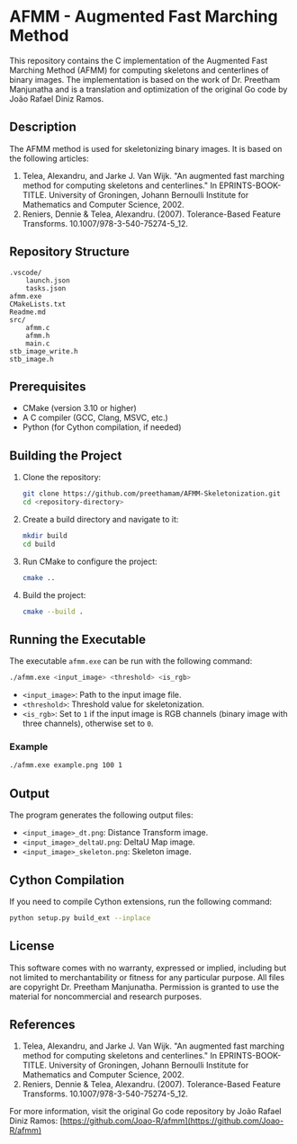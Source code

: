 # AFMM - Augmented Fast Marching Method

This repository contains the C implementation of the Augmented Fast Marching Method (AFMM) for computing skeletons and centerlines of binary images. The implementation is based on the work of Dr. Preetham Manjunatha and is a translation and optimization of the original Go code by João Rafael Diniz Ramos.

## Description

The AFMM method is used for skeletonizing binary images. It is based on the following articles:
1. Telea, Alexandru, and Jarke J. Van Wijk. "An augmented fast marching method for computing skeletons and centerlines." In EPRINTS-BOOK-TITLE. University of Groningen, Johann Bernoulli Institute for Mathematics and Computer Science, 2002.
2. Reniers, Dennie & Telea, Alexandru. (2007). Tolerance-Based Feature Transforms. 10.1007/978-3-540-75274-5_12.

## Repository Structure

```
.vscode/
    launch.json
    tasks.json
afmm.exe
CMakeLists.txt
Readme.md
src/
    afmm.c
    afmm.h
    main.c
stb_image_write.h
stb_image.h
```

## Prerequisites

- CMake (version 3.10 or higher)
- A C compiler (GCC, Clang, MSVC, etc.)
- Python (for Cython compilation, if needed)

## Building the Project

1. Clone the repository:
    ```sh
    git clone https://github.com/preethamam/AFMM-Skeletonization.git
    cd <repository-directory>
    ```

2. Create a build directory and navigate to it:
    ```sh
    mkdir build
    cd build
    ```

3. Run CMake to configure the project:
    ```sh
    cmake ..
    ```

4. Build the project:
    ```sh
    cmake --build .
    ```

## Running the Executable

The executable `afmm.exe` can be run with the following command:
```sh
./afmm.exe <input_image> <threshold> <is_rgb>
```

- `<input_image>`: Path to the input image file.
- `<threshold>`: Threshold value for skeletonization.
- `<is_rgb>`: Set to `1` if the input image is RGB channels (binary image with three channels), otherwise set to `0`.

### Example
```sh
./afmm.exe example.png 100 1
```

## Output

The program generates the following output files:
- `<input_image>_dt.png`: Distance Transform image.
- `<input_image>_deltaU.png`: DeltaU Map image.
- `<input_image>_skeleton.png`: Skeleton image.

## Cython Compilation

If you need to compile Cython extensions, run the following command:
```sh
python setup.py build_ext --inplace
```

## License

This software comes with no warranty, expressed or implied, including but not limited to merchantability or fitness for any particular purpose. All files are copyright Dr. Preetham Manjunatha. Permission is granted to use the material for noncommercial and research purposes.

## References

1. Telea, Alexandru, and Jarke J. Van Wijk. "An augmented fast marching method for computing skeletons and centerlines." In EPRINTS-BOOK-TITLE. University of Groningen, Johann Bernoulli Institute for Mathematics and Computer Science, 2002.
2. Reniers, Dennie & Telea, Alexandru. (2007). Tolerance-Based Feature Transforms. 10.1007/978-3-540-75274-5_12.

For more information, visit the original Go code repository by João Rafael Diniz Ramos: [https://github.com/Joao-R/afmm](https://github.com/Joao-R/afmm)
